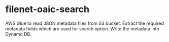 # filenet-oaic-search
AWS Glue to read JSON metadata files from S3 bucket. Extract the required metadata fields which are used for search option. Write the metadata into Dynamo DB. 

